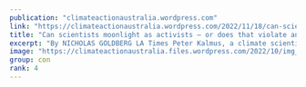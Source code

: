 ```yaml
---
publication: "climateactionaustralia.wordpress.com"
link: "https://climateactionaustralia.wordpress.com/2022/11/18/can-scientists-moonlight-as-activists-or-does-that-violate-an-important-ethical-code-ecologicalcrisis-climatecrisis-cop27/"
title: "Can scientists moonlight as activists — or does that violate an important ethical code? #EcologicalCrisis #ClimateCrisis #COP27"
excerpt: "By NICHOLAS GOLDBERG LA Times Peter Kalmus, a climate scientist with NASA’s Jet Propulsion Laboratory, chained himself to the doors of the Wilson Air Center in Charlotte, N.C., last week as part of…"
image: "https://climateactionaustralia.files.wordpress.com/2022/10/img_1881.jpg?w=1200"
group: con
rank: 4
---
```

